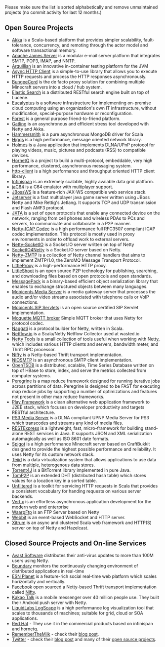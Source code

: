 Please make sure the list is sorted alphabetically and remove unmaintained projects (no commit activity for last 12 months.)

## Open Source Projects

* [Akka](http://akka.io/) is a Scala-based platform that provides simpler scalability, fault-tolerance, concurrency, and remoting through the actor model and software transactional memory.
* [Apache James Server](http://james.apache.org/server) is a modular e-mail server platform that integrates SMTP, POP3, IMAP, and NNTP.
* [Arquillian](http://www.jboss.org/arquillian.html) is an innovative in-container testing platform for the JVM
* [Async HTTP Client](https://github.com/AsyncHttpClient/async-http-client) is a simple-to-use library that allows you to execute HTTP requests and process the HTTP responses asynchronously.
* [BungeeCord](http://www.spigotmc.org/threads/392/) is the de facto proxy solution for combining multiple Minecraft servers into a cloud / hub system.
* [Elastic Search](http://www.elasticsearch.org) is a distributed RESTful search engine built on top of Lucene.
* [Eucalyptus](http://open.eucalyptus.com) is a software infrastructure for implementing on-premise cloud computing using an organization's own IT infrastructure, without modification, special-purpose hardware or reconfiguration.
* [Forest](https://github.com/le-moulin-studio/forest) is a general purpose friend-to-friend platform.
* [Gatling](http://gatling-tool.org) is an asynchronous and efficient stress tool developed with Netty and Akka.
* [Hammersmith](https://github.com/bwmcadams/hammersmith) is a pure asynchronous MongoDB driver for Scala
* [Higgs](https://github.com/zcourts/higgs) is a high performance, message oriented network library.
* [Holmes](http://ccheneau.github.com/Holmes/) is a Java application that implements DLNA/UPnP protocol for playing videos, music, pictures and podcasts (RSS) to compatible devices.
* [HornetQ](http://www.jboss.org/hornetq) is a project to build a multi-protocol, embeddable, very high performance, clustered, asynchronous messaging system.
* [http-client](https://github.com/brunodecarvalho/http-client) is a high performance and throughput oriented HTTP client library.
* [Infinispan](http://www.jboss.org/infinispan) is an extremely scalable, highly avaiable data grid platform.
* [jaC64](http://code.google.com/p/jac64-op/) is a C64 emulator with multiplayer support.
* [JBossWS](http://www.jboss.org/jbossws) is a feature-rich JAX-WS compatible web service stack.
* [Jetserver](https://github.com/menacher/java-game-server) is a fast multiplayer java game server written using JBoss Netty and Mike Rettig's Jetlang. It supports TCP and UDP transmission and Flash AMF3 protocol.
* [JXTA](http://jxta.kenai.com) is a set of open protocols that enable any connected device on the network, ranging from cell phones and wireless PDAs to PCs and servers, to communicate and collaborate in a P2P manner.
* [Netty-ICAP Codec](https://github.com/jmimo/netty-icap) is a high performance full RFC3507 compliant ICAP codec implementation. This protocol is mostly used in proxy environments in order to offload work to external servers.
* [Netty-SocketIO](https://github.com/mrniko/netty-socketio) is a Socket.IO server written on top of Netty
* [SocketIO4Netty](https://github.com/socketIo4Netty) is a Socket.IO server based on Netty.
* [Netty-ZMTP](https://github.com/spotify/netty-zmtp) is a collection of Netty channel handlers that aims to implement ZMTP/1.0, the ZeroMQ Message Transport Protocol.
* [LittleProxy](http://www.littleshoot.org/littleproxy) is a high-performance HTTP proxy.
* [LittleShoot](http://www.littleshoot.org) is an open source P2P technology for publishing, searching, and downloading files based on open protocols and open standards.
* [MessagePack](http://msgpack.org) is a binary-based efficient object serialization library that enables to exchange structured objects between many languages.
* [Mobicents Media Server](http://www.mobicents.org) is a media gateway server that processes the audio and/or video streams associated with telephone calls or VoIP connections.
* [Mobicents SIP Servlets](http://www.mobicents.org/products_sip_servlets.html) is an open source certified SIP Servlet implementation.
* [Moquette MQTT broker](http://code.google.com/p/moquette-mqtt) Simple MQTT broker that uses Netty for protocol codec.
* [Naggati](https://github.com/twitter/naggati2) is a protocol builder for Netty, written in Scala.
* [Netflow.io](https://github.com/wasted/netflow) is a Scala/Netty Netflow Collector used at wasted.io
* [Netty Tools](https://github.com/cgbystrom/netty-tools) is a small collection of tools useful when working with Netty, which includes various HTTP clients and servers, bandwidth meter, and Thrift RPC processor.
* [Nifty](https://github.com/facebook/nifty) is a Netty-based Thrift transport implementation.
* [NIOSMTP](https://github.com/normanmaurer/niosmtp) is an asynchronous SMTP client implementation.
* [OpenTSDB](http://opentsdb.net) is a distributed, scalable, Time Series Database written on top of HBase to store, index, and serve the metrics collected from computer systems.
* [Peregrine](http://peregrine_mapreduce.bitbucket.org/) is a map reduce framework designed for running iterative jobs across partitions of data. Peregrine is designed to be FAST for executing map reduce jobs by supporting a number of optimizations and features not present in other map reduce frameworks.
* [Play Framework](http://www.playframework.org) is a clean alternative web application framework to J2EE stack, which focuses on developer productivity and targets RESTful architecture.
* [PS3 Media Server](http://code.google.com/p/ps3mediaserver) is a DLNA compliant UPNP Media Server for PS3 which transcodes and streams any kind of media files.
* [RESTExpress](https://github.com/RestExpress/RestExpress) is a lightweight, fast, micro-framework for building stand-alone REST services in Java. It supports JSON and XML serialization automagically as well as ISO 8601 date formats.
* [Spigot](http://www.spigotmc.org/) is a high performance Minecraft server based on CraftBukkit designed to provide the highest possible performance and reliability. It uses Netty for its custom network stack.
* [Teiid](http://www.jboss.org/teiid) is a data virtualization system that allows applications to use data from multiple, heterogenous data stores.
* [Torrent4J](https://github.com/torrent4j/torrent4j) is a BitTorrent library implemented in pure Java.
* [TomP2P](http://tomp2p.net) is an extended DHT (distributed hash table) which stores values for a location key in a sorted table.
* [Unfiltered](http://unfiltered.databinder.net/Unfiltered.html) is a toolkit for servicing HTTP requests in Scala that provides a consistent vocabulary for handing requests on various server backends.
* [Vert.x](http://vertx.io) is an effortless asynchronous application development for the modern web and enterprise 
* [WaarpFtp](http://waarp.github.com/WaarpFtp/) is an FTP Server based on Netty
* [Webbit](http://webbitserver.org) is an event-based WebSocket and HTTP server.
* [Xitrum](http://www.xitrum.net) is an async and clustered Scala web framework and HTTP(S) server on top of Netty and Hazelcast.

## Closed Source Projects and On-line Services

* [Avast Software](http://www.avast.com/) distributes their anti-virus updates to more than 100M users using Netty.
* [Boundary](http://blog.boundary.com/2012/05/02/know-a-delay-nagles-algorithm-and-you/) monitors the continuously changing environment of distributed applications in real-time
* [ESN Planet](http://www.esn.me/product/planet/) is a feature-rich social real-time web platform which scales horizontally and vertically.
* [Facebook](https://www.facebook.com/) open sourced a Netty-based Thrift transport implementation called [Nifty](https://github.com/facebook/nifty).
* [Kakao Talk](https://play.google.com/store/apps/details?id=com.kakao.talk&hl=en) is a mobile messenger over 40 million people use.  They built their Android push server with Netty.
* [LiquidLabs LogScape](http://www.liquidlabs.com/) is a high performance log visualization tool that scales to thousands of machines; suitable for grid, cloud or SOA applications.
* [Red Hat](http://www.redhat.com) - They use it in the commercial products based on infinispan and hornetq.
* [RememberTheMilk](http://www.rememberthemilk.com/) - check their [blog post](http://blog.rememberthemilk.com/2011/08/real-time-updating-comes-to-the-remember-the-milk-web-app/).
* [Twitter](https://twitter.com/) - check their [blog post](http://engineering.twitter.com/2011/04/twitter-search-is-now-3x-faster_1656.html) and many of their [open source projects](https://github.com/twitter/).
